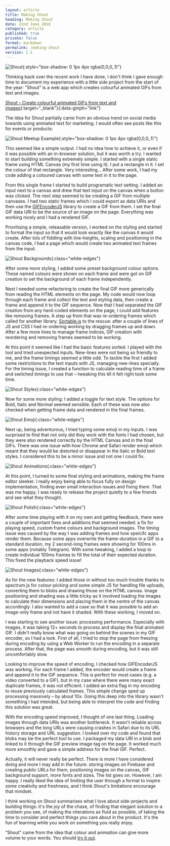```yaml
---
layout: article
title: Making Shout
heading: Making Shout
date: 22nd June 2016
category: article
published: true
private: false
format: markdown
permalink: /making-shout
version: 1.1
---
```


![Shout]({{site.url}}/shout/shoutbranding.png){:style="box-shadow: 0 1px 4px rgba(0,0,0,.1)"}

Thinking back over the recent work I have done, I don't think I gave enough time to document my experience with a little side project from the start of the year: "Shout" is a web app which creates colourful animated GIFs from text and images.

[Shout – Create colourful animated GIFs from text and images](http://grahammacphee.com/shout){:target="_blank"}{:data-gmph="link"}

The idea for Shout partially came from an obvious trend on social media towards using animated text for marketing. I would often see posts like this for events or products:

![Shout Meetup Example]({{site.url}}/assets/img/posts/shout1.gif){:style="box-shadow: 0 1px 4px rgba(0,0,0,.1)"}

This seemed like a simple output. I had no idea how to achieve it, or even if it was possible with an in-browser solution, but it was worth a try. I wanted to start building something extremely simple. I started with a single static frame using HTML Canvas (my first time using it). I put a rectangle in it. I set the colour of that rectangle. Very interesting... After some work, I had my code adding a coloured canvas with some text in it to the page.

From this single frame I started to build programatic text setting. I added an input next to a canvas and drew that text input on the canvas when a button was clicked. The next step seemed to be creating a GIF from multiple canvases. I had two static frames which I could export as data URIs and then use the [GIFEncoderJS](https://github.com/antimatter15/jsgif) library to create a GIF from them. I set the final GIF data URI to be the source of an image on the page. Everything was working nicely and I had a rendered GIF.

Prioritising a simple, releasable version, I worked on the styling and started to format the input so that it would look exactly like the canvas it would create. After lots of fiddling with line-heights, scaling and positioning in the canvas code, I had a page which would create two animated text frames from the input.

![Shout Backgrounds]({{site.url}}/assets/img/posts/shout_backgrounds.gif){:class="white-edges"}

After some more styling, I added some preset background colour options. These named colours were shown on each frame and were got on GIF creation to set the background of each frame independently.

Next I needed some refactoring to create the final GIF more generically from reading the HTML elements on the page. My code would now loop through each frame and collect the text and styling data, then create a frame and append it to the GIF sequence. Now that I had separated the GIF creation from any hard-coded elements on the page, I could add features like removing frames. A step up from that was re-ordering frames which called for another library. [Sortable.js](https://github.com/RubaXa/Sortable) to the rescue: after a couple of lines of JS and CSS I had re-ordering working by dragging frames up and down. After a few more lines to manage frame indices, GIF creation with reordering and removing frames seemed to be working.

At this point it seemed like I had the basic features sorted. I played with the tool and tried unexpected inputs. New-lines were not being so friendly to me, and the frame timings seemed a little odd. To tackle the first I added some restrictions to the text inputs with JS, managing new-lines specially. For the timing issue, I created a function to calculate reading time of a frame and switched timings to use that – tweaking this till it felt right took some time.

![Shout Styles]({{site.url}}/assets/img/posts/shout_styles.gif){:class="white-edges"}

Now for some more styling: I added a toggle for text style. The options for Bold, Italic and Normal seemed sensible. Each of these was now also checked when getting frame data and rendered in the final frames.

![Shout Emoji]({{site.url}}/assets/img/posts/shout_emoji.gif){:class="white-edges"}

Next up, being adventurous, I tried typing some emoji in my inputs. I was surprised to find that not only did they work with the fonts I had chosen, but they were also rendered correctly by the HTML Canvas and in the final GIFs. There was one issue with how Chrome and Safari render emoji which meant that they would be distorted or disappear in the Italic or Bold text styles. I considered this to be a minor issue and not one I could fix.

![Shout Animations]({{site.url}}/assets/img/posts/shout_animations.gif){:class="white-edges"}

At this point, I turned to some final styling and animations, making the frame editor sleeker. I really enjoy being able to focus fully on design implementation, finding even small interaction issues and fixing them. That was me happy. I was ready to release the project quietly to a few friends and see what they thought.

![Shout Polish]({{site.url}}/assets/img/posts/shout_polish.gif){:class="white-edges"}

After some time playing with it on my own and getting feedback, there were a couple of important fixes and additions that seemed needed: a fix for playing speed, custom frame colours and background images. The timing issue was caused by the way I was adding frames and how speicifc apps render them. Because some apps overwrite the frame-duration in a GIF to a standard duration, my 2 second-long frames were showing for 100ms in some apps (notably Telegram). With some tweaking, I added a loop to create individual 100ms frames to fill the total of their expected duration. This fixed the playback speed issue!

![Shout Images]({{site.url}}/assets/img/posts/shout_images.gif){:class="white-edges"}

As for the new features: I added those in without too much trouble thanks to spectrum.js for colour-picking and some simple JS for handling file uploads, converting them to blobs and drawing those on the HTML canvas. Image positioning and shading was a little tricky as it involved loading the images to calculate their dimensions and placing them in the centre of the canvas accordingly. I also wanted to add a case so that it was possible to add an image-only frame and not have it shaded. With these working, I moved on.

I was starting to see another issue: processing performance. Especially with images, it was taking 12+ seconds to process and display the final animated GIF. I didn't really know what was going on behind the scenes in my GIF encoder, so I had a look. First of all, I tried to stop the page from freezing during encoding by using a Web Worker to run the encoding in a separate process. After that, the page was smooth during encoding, but it was still uncomfortably slow.

Looking to improve the speed of encoding, I checked how GIFEncoderJS was working. For each frame I added, the encoder would create a frame and append it to the GIF sequence. This is perfect for most cases (e.g. a video converted to a GIF), but in my case where there were many exact duplicate frames, it was not efficient. I added an extra flag in my encoding to reuse previously calculated frames. This simple change sped up processing massively – by about 10x. Going this deep into the library wasn't something I had intended, but being able to interpret the code and finding this solution was great.

With the encoding speed improved, I thought of one last thing. Loading images through data URIs was another bottleneck. It wasn't reliable across browsers and the long URLs were causing crashes in Safari due to its URL history storage and URL suggestion. I looked over my code and found that blobs may be the perfect tool to use. I packaged my data URI in a blob and linked to it through the GIF preview image tag on the page. It worked much more smoothly and gave a simple address for the final GIF. Perfect.

Actually, it will never really be perfect. There is more I have considered doing and more I may add in the future: storing images on Firebase and creating public URLs for them, positioning images on the canvas, GIF background support, more fonts and sizes. The list goes on. However, I am happy. I really liked the idea of limiting the user through a format to inspire some creativity and freshness, and I think Shout's limitations encourage that mindset.

I think working on Shout summarises what I love about side-projects and building things: it's the joy of the chase, of finding that elegant solution to a problem you see, of making the interations as fluid as possible, of taking the time to consider and perfect things you care about in the product. It's the fun of learning while you work on something you really enjoy.

“Shout” came from the idea that colour and animation can give more volume to your words. You should [try it out](http://grahammacphee.com/shout).
